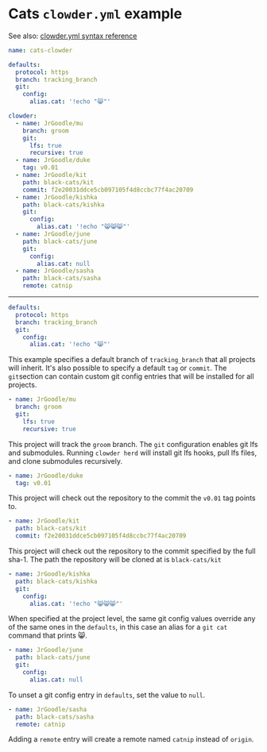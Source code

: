 # Cats `clowder.yml` example

See also: [clowder.yml syntax reference](clowder-yml-syntax-reference.md)

```yaml
name: cats-clowder

defaults:
  protocol: https
  branch: tracking_branch
  git:
    config:
      alias.cat: '!echo "😸"'

clowder:
  - name: JrGoodle/mu
    branch: groom
    git:
      lfs: true
      recursive: true
  - name: JrGoodle/duke
    tag: v0.01
  - name: JrGoodle/kit
    path: black-cats/kit
    commit: f2e20031ddce5cb097105f4d8ccbc77f4ac20709
  - name: JrGoodle/kishka
    path: black-cats/kishka
    git:
      config:
        alias.cat: '!echo "😸😸😸"'
  - name: JrGoodle/june
    path: black-cats/june
    git:
      config:
        alias.cat: null
  - name: JrGoodle/sasha
    path: black-cats/sasha
    remote: catnip
```

---

```yaml
defaults:
  protocol: https
  branch: tracking_branch
  git:
    config:
      alias.cat: '!echo "😸"'
```

This example specifies a default branch of `tracking_branch` that all projects will inherit. It's also possible to specify a default `tag` or `commit`. The `git`section can contain custom git config entries that will be installed for all projects.

```yaml
- name: JrGoodle/mu
  branch: groom
  git:
    lfs: true
    recursive: true
```

This project will track the `groom` branch. The `git` configuration enables git lfs and submodules. Running `clowder herd` will install git lfs hooks, pull lfs files, and clone submodules recursively.

```yaml
- name: JrGoodle/duke
  tag: v0.01
```

This project will check out the repository to the commit the `v0.01` tag points to.

```yaml
- name: JrGoodle/kit
  path: black-cats/kit
  commit: f2e20031ddce5cb097105f4d8ccbc77f4ac20709
```

This project will check out the repository to the commit specified by the full sha-1. The path the repository will be cloned at is `black-cats/kit`

```yaml
- name: JrGoodle/kishka
  path: black-cats/kishka
  git:
    config:
      alias.cat: '!echo "😸😸😸"'
```

When specified at the project level, the same git config values override any of the same ones in the `defaults`, in this case an alias for a `git cat` command that prints 😸.

```yaml
- name: JrGoodle/june
  path: black-cats/june
  git:
    config:
      alias.cat: null
```

To unset a git config entry in `defaults`, set the value to `null`.

```yaml
- name: JrGoodle/sasha
  path: black-cats/sasha
  remote: catnip
```

Adding a `remote` entry will create a remote named `catnip` instead of `origin`.
